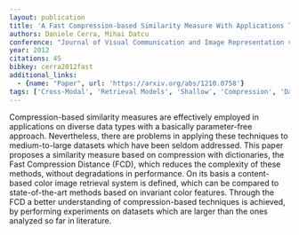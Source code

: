 ```yaml
---
layout: publication
title: 'A Fast Compression-based Similarity Measure With Applications To Content-based Image Retrieval'
authors: Daniele Cerra, Mihai Datcu
conference: "Journal of Visual Communication and Image Representation vol. 23 no. 2 pp. 293-302 2012"
year: 2012
citations: 45
bibkey: cerra2012fast
additional_links:
  - {name: "Paper", url: 'https://arxiv.org/abs/1210.0758'}
tags: ['Cross-Modal', 'Retrieval Models', 'Shallow', 'Compression', 'Datasets', 'Supervised', 'Applications']
---
```

Compression-based similarity measures are effectively employed in
applications on diverse data types with a basically parameter-free approach.
Nevertheless, there are problems in applying these techniques to
medium-to-large datasets which have been seldom addressed. This paper proposes
a similarity measure based on compression with dictionaries, the Fast
Compression Distance (FCD), which reduces the complexity of these methods,
without degradations in performance. On its basis a content-based color image
retrieval system is defined, which can be compared to state-of-the-art methods
based on invariant color features. Through the FCD a better understanding of
compression-based techniques is achieved, by performing experiments on datasets
which are larger than the ones analyzed so far in literature.
